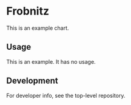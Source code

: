 ﻿# Frobnitz

This is an example chart.

## Usage

This is an example. It has no usage.

## Development

For developer info, see the top-level repository.

